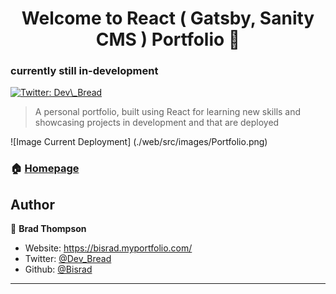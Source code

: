 <h1 align="center">Welcome to React ( Gatsby, Sanity CMS ) Portfolio 👋</h1>
<h3>currently still in-development</h3>
<p>
  <a href="https://twitter.com/Dev\_Bread" target="_blank">
    <img alt="Twitter: Dev\_Bread" src="https://img.shields.io/twitter/follow/Dev\_Bread.svg?style=social" />

  </a>
</p>

> A personal portfolio, built using React for learning new skills and showcasing projects in development and that are deployed



![Image Current Deployment]
(./web/src/images/Portfolio.png)

### 🏠 [Homepage](www.devbread.com)

## Author

👤 **Brad Thompson**

* Website: https://bisrad.myportfolio.com/
* Twitter: [@Dev\_Bread](https://twitter.com/Dev\_Bread)
* Github: [@Bisrad](https://github.com/Bisrad)

***
